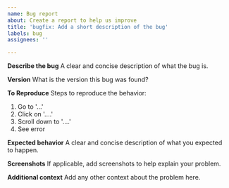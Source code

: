 ```yaml
---
name: Bug report
about: Create a report to help us improve
title: 'bugfix: Add a short description of the bug'
labels: bug
assignees: ''

---
```


**Describe the bug**
A clear and concise description of what the bug is.

**Version**
What is the version this bug was found?

**To Reproduce**
Steps to reproduce the behavior:
1. Go to '...'
2. Click on '....'
3. Scroll down to '....'
4. See error

**Expected behavior**
A clear and concise description of what you expected to happen.

**Screenshots**
If applicable, add screenshots to help explain your problem.

**Additional context**
Add any other context about the problem here.
